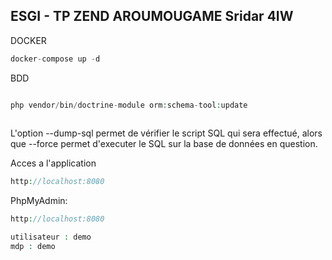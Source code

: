 ESGI - TP ZEND AROUMOUGAME Sridar 4IW
---------------------------------------------



DOCKER


```php
docker-compose up -d

```

BDD

```php

php vendor/bin/doctrine-module orm:schema-tool:update
 

```

 L'option --dump-sql permet de vérifier le script SQL qui sera effectué, alors que --force permet d'executer le SQL sur la base de données en question. 

Acces a l'application

```php
http://localhost:8080
```
PhpMyAdmin:
```php
http://localhost:8080

utilisateur : demo
mdp : demo
```